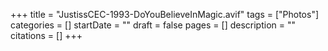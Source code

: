 +++
title = "JustissCEC-1993-DoYouBelieveInMagic.avif"
tags = ["Photos"]
categories = []
startDate = ""
draft = false
pages = []
description = ""
citations = []
+++
